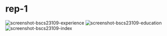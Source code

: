 # rep-1

![screenshot-bscs23109-experience](https://github.com/Abdullah-Amin8/rep-1/assets/149482914/0d935929-f328-4700-93e5-191e45a8460a)
![screenshot-bscs23109-education](https://github.com/Abdullah-Amin8/rep-1/assets/149482914/10bdab7a-f49f-47c8-ad46-197a99e27d8b)
![screenshot-bscs23109-index](https://github.com/Abdullah-Amin8/rep-1/assets/149482914/2e4692f8-56f9-4d1f-a93c-94adbb95a909)
